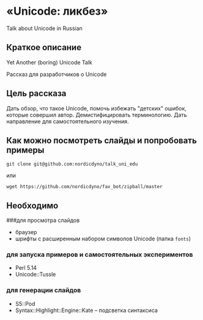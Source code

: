 # «Unicode: ликбез»

Talk about Unicode in Russian

## Краткое описание

Yet Another (boring) Unicode Talk

Рассказ для разработчиков о Unicode 

## Цель рассказа

Дать обзор, что такое Unicode, помочь избежать "детских" ошибок, которые совершил автор.
Демистифицировать терминологию. Дать направление для самостоятельного изучения.

## Как можно посмотреть слайды и попробовать примеры

    git clone git@github.com:nordicdyno/talk_uni_edu

или

    wget https://github.com/nordicdyno/fav_bot/zipball/master

## Необходимо 
###для просмотра слайдов 
* браузер 
* шрифты с расширенным набором символов Unicode (папка `fonts`)

###  для запуска примеров и самостоятельных экспериментов
* Perl 5.14 
* Unicode::Tussle

### для генерации слайдов
* S5::Pod 
* Syntax::Highlight::Engine::Kate – подсветка синтаксиса

